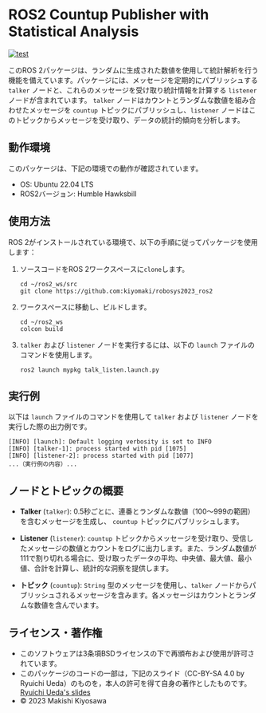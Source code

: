 # ROS2 Countup Publisher with Statistical Analysis

[![test](https://github.com/kiyomaki/roboysys2023_ros2/actions/workflows/test.yml/badge.svg?branch=main)](https://github.com/kiyomaki/roboysys2023_ros2/actions/workflows/test.yml)

このROS 2パッケージは、ランダムに生成された数値を使用して統計解析を行う機能を備えています。パッケージには、メッセージを定期的にパブリッシュする `talker` ノードと、これらのメッセージを受け取り統計情報を計算する `listener` ノードが含まれています。 `talker` ノードはカウントとランダムな数値を組み合わせたメッセージを `countup` トピックにパブリッシュし、`listener` ノードはこのトピックからメッセージを受け取り、データの統計的傾向を分析します。

## 動作環境

このパッケージは、下記の環境での動作が確認されています。
- OS: Ubuntu 22.04 LTS
- ROS2バージョン: Humble Hawksbill

## 使用方法

ROS 2がインストールされている環境で、以下の手順に従ってパッケージを使用します：

1. ソースコードをROS 2ワークスペースに`clone`します。
   ```
   cd ~/ros2_ws/src
   git clone https://github.com:kiyomaki/robosys2023_ros2
   ```

2. ワークスペースに移動し、ビルドします。
   ```
   cd ~/ros2_ws
   colcon build
   ```

3. `talker` および `listener` ノードを実行するには、以下の `launch` ファイルのコマンドを使用します。
   ```
   ros2 launch mypkg talk_listen.launch.py
   ```

## 実行例

以下は `launch` ファイルのコマンドを使用して `talker` および `listener` ノードを実行した際の出力例です。
   ```
   [INFO] [launch]: Default logging verbosity is set to INFO
   [INFO] [talker-1]: process started with pid [1075]
   [INFO] [listener-2]: process started with pid [1077]
   ...（実行例の内容）...
   ```

## ノードとトピックの概要

- **Talker** (`talker`): 0.5秒ごとに、連番とランダムな数値（100〜999の範囲）を含むメッセージを生成し、 `countup` トピックにパブリッシュします。

- **Listener** (`listener`): `countup` トピックからメッセージを受け取り、受信したメッセージの数値とカウントをログに出力します。また、ランダム数値が111で割り切れる場合に、受け取ったデータの平均、中央値、最大値、最小値、合計を計算し、統計的な洞察を提供します。

- **トピック** (`countup`): `String` 型のメッセージを使用し、`talker` ノードからパブリッシュされるメッセージを含みます。各メッセージはカウントとランダムな数値を含んでいます。

## ライセンス・著作権

- このソフトウェアは3条項BSDライセンスの下で再頒布および使用が許可されています。
- このパッケージのコードの一部は，下記のスライド（CC-BY-SA 4.0 by Ryuichi Ueda）のものを，本人の許可を得て自身の著作としたものです。
  [Ryuichi Ueda's slides](https://github.com/ryuichiueda/my_slides/tree/master/robosys_2022)
- © 2023 Makishi Kiyosawa


